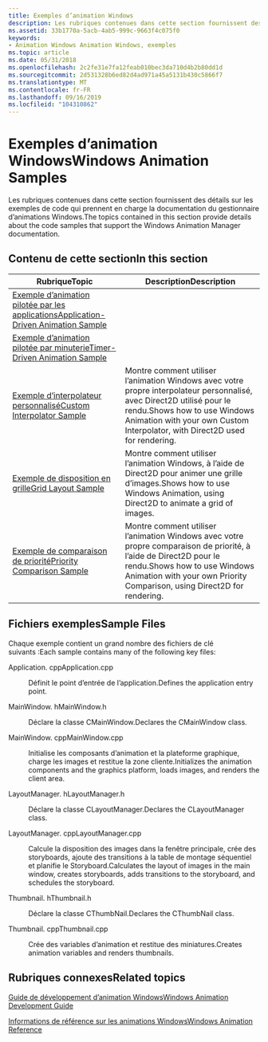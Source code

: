 ```yaml
---
title: Exemples d’animation Windows
description: Les rubriques contenues dans cette section fournissent des détails sur les exemples de code qui prennent en charge la documentation du gestionnaire d’animations Windows.
ms.assetid: 33b1770a-5acb-4ab5-999c-9663f4c075f0
keywords:
- Animation Windows Animation Windows, exemples
ms.topic: article
ms.date: 05/31/2018
ms.openlocfilehash: 2c2fe31e7fa12feab010bec3da710d4b2b80dd1d
ms.sourcegitcommit: 2d531328b6ed82d4ad971a45a5131b430c5866f7
ms.translationtype: MT
ms.contentlocale: fr-FR
ms.lasthandoff: 09/16/2019
ms.locfileid: "104310862"
---
```

# <a name="windows-animation-samples"></a><span data-ttu-id="973dd-104">Exemples d’animation Windows</span><span class="sxs-lookup"><span data-stu-id="973dd-104">Windows Animation Samples</span></span>

<span data-ttu-id="973dd-105">Les rubriques contenues dans cette section fournissent des détails sur les exemples de code qui prennent en charge la documentation du gestionnaire d’animations Windows.</span><span class="sxs-lookup"><span data-stu-id="973dd-105">The topics contained in this section provide details about the code samples that support the Windows Animation Manager documentation.</span></span>

## <a name="in-this-section"></a><span data-ttu-id="973dd-106">Contenu de cette section</span><span class="sxs-lookup"><span data-stu-id="973dd-106">In this section</span></span>



| <span data-ttu-id="973dd-107">Rubrique</span><span class="sxs-lookup"><span data-stu-id="973dd-107">Topic</span></span>                                                                                     | <span data-ttu-id="973dd-108">Description</span><span class="sxs-lookup"><span data-stu-id="973dd-108">Description</span></span>                                                                                                         |
|-------------------------------------------------------------------------------------------|---------------------------------------------------------------------------------------------------------------------|
| [<span data-ttu-id="973dd-109">Exemple d’animation pilotée par les applications</span><span class="sxs-lookup"><span data-stu-id="973dd-109">Application-Driven Animation Sample</span></span>](application-driven-animation-sample.md)<br/> |                                                                                                                     |
| [<span data-ttu-id="973dd-110">Exemple d’animation pilotée par minuterie</span><span class="sxs-lookup"><span data-stu-id="973dd-110">Timer-Driven Animation Sample</span></span>](timer-driven-animation-sample.md)<br/>             |                                                                                                                     |
| [<span data-ttu-id="973dd-111">Exemple d’interpolateur personnalisé</span><span class="sxs-lookup"><span data-stu-id="973dd-111">Custom Interpolator Sample</span></span>](custom-interpolator-sample.md)<br/>                   | <span data-ttu-id="973dd-112">Montre comment utiliser l’animation Windows avec votre propre interpolateur personnalisé, avec Direct2D utilisé pour le rendu.</span><span class="sxs-lookup"><span data-stu-id="973dd-112">Shows how to use Windows Animation with your own Custom Interpolator, with Direct2D used for rendering.</span></span> <br/> |
| [<span data-ttu-id="973dd-113">Exemple de disposition en grille</span><span class="sxs-lookup"><span data-stu-id="973dd-113">Grid Layout Sample</span></span>](grid-layout-sample.md)<br/>                                   | <span data-ttu-id="973dd-114">Montre comment utiliser l’animation Windows, à l’aide de Direct2D pour animer une grille d’images.</span><span class="sxs-lookup"><span data-stu-id="973dd-114">Shows how to use Windows Animation, using Direct2D to animate a grid of images.</span></span> <br/>                         |
| [<span data-ttu-id="973dd-115">Exemple de comparaison de priorité</span><span class="sxs-lookup"><span data-stu-id="973dd-115">Priority Comparison Sample</span></span>](priority-comparison-sample.md)<br/>                   | <span data-ttu-id="973dd-116">Montre comment utiliser l’animation Windows avec votre propre comparaison de priorité, à l’aide de Direct2D pour le rendu.</span><span class="sxs-lookup"><span data-stu-id="973dd-116">Shows how to use Windows Animation with your own Priority Comparison, using Direct2D for rendering.</span></span><br/>      |



 

## <a name="sample-files"></a><span data-ttu-id="973dd-117">Fichiers exemples</span><span class="sxs-lookup"><span data-stu-id="973dd-117">Sample Files</span></span>

<span data-ttu-id="973dd-118">Chaque exemple contient un grand nombre des fichiers de clé suivants :</span><span class="sxs-lookup"><span data-stu-id="973dd-118">Each sample contains many of the following key files:</span></span>

<dl> <dt>

<span data-ttu-id="973dd-119"><span id="Application.cpp"></span><span id="application.cpp"></span><span id="APPLICATION.CPP"></span>Application. cpp</span><span class="sxs-lookup"><span data-stu-id="973dd-119"><span id="Application.cpp"></span><span id="application.cpp"></span><span id="APPLICATION.CPP"></span>Application.cpp</span></span>
</dt> <dd>

<span data-ttu-id="973dd-120">Définit le point d’entrée de l’application.</span><span class="sxs-lookup"><span data-stu-id="973dd-120">Defines the application entry point.</span></span>

</dd> <dt>

<span data-ttu-id="973dd-121"><span id="MainWindow.h"></span><span id="mainwindow.h"></span><span id="MAINWINDOW.H"></span>MainWindow. h</span><span class="sxs-lookup"><span data-stu-id="973dd-121"><span id="MainWindow.h"></span><span id="mainwindow.h"></span><span id="MAINWINDOW.H"></span>MainWindow.h</span></span>
</dt> <dd>

<span data-ttu-id="973dd-122">Déclare la classe CMainWindow.</span><span class="sxs-lookup"><span data-stu-id="973dd-122">Declares the CMainWindow class.</span></span>

</dd> <dt>

<span data-ttu-id="973dd-123"><span id="MainWindow.cpp"></span><span id="mainwindow.cpp"></span><span id="MAINWINDOW.CPP"></span>MainWindow. cpp</span><span class="sxs-lookup"><span data-stu-id="973dd-123"><span id="MainWindow.cpp"></span><span id="mainwindow.cpp"></span><span id="MAINWINDOW.CPP"></span>MainWindow.cpp</span></span>
</dt> <dd>

<span data-ttu-id="973dd-124">Initialise les composants d’animation et la plateforme graphique, charge les images et restitue la zone cliente.</span><span class="sxs-lookup"><span data-stu-id="973dd-124">Initializes the animation components and the graphics platform, loads images, and renders the client area.</span></span>

</dd> <dt>

<span data-ttu-id="973dd-125"><span id="LayoutManager.h"></span><span id="layoutmanager.h"></span><span id="LAYOUTMANAGER.H"></span>LayoutManager. h</span><span class="sxs-lookup"><span data-stu-id="973dd-125"><span id="LayoutManager.h"></span><span id="layoutmanager.h"></span><span id="LAYOUTMANAGER.H"></span>LayoutManager.h</span></span>
</dt> <dd>

<span data-ttu-id="973dd-126">Déclare la classe CLayoutManager.</span><span class="sxs-lookup"><span data-stu-id="973dd-126">Declares the CLayoutManager class.</span></span>

</dd> <dt>

<span data-ttu-id="973dd-127"><span id="LayoutManager.cpp"></span><span id="layoutmanager.cpp"></span><span id="LAYOUTMANAGER.CPP"></span>LayoutManager. cpp</span><span class="sxs-lookup"><span data-stu-id="973dd-127"><span id="LayoutManager.cpp"></span><span id="layoutmanager.cpp"></span><span id="LAYOUTMANAGER.CPP"></span>LayoutManager.cpp</span></span>
</dt> <dd>

<span data-ttu-id="973dd-128">Calcule la disposition des images dans la fenêtre principale, crée des storyboards, ajoute des transitions à la table de montage séquentiel et planifie le Storyboard.</span><span class="sxs-lookup"><span data-stu-id="973dd-128">Calculates the layout of images in the main window, creates storyboards, adds transitions to the storyboard, and schedules the storyboard.</span></span>

</dd> <dt>

<span data-ttu-id="973dd-129"><span id="Thumbnail.h"></span><span id="thumbnail.h"></span><span id="THUMBNAIL.H"></span>Thumbnail. h</span><span class="sxs-lookup"><span data-stu-id="973dd-129"><span id="Thumbnail.h"></span><span id="thumbnail.h"></span><span id="THUMBNAIL.H"></span>Thumbnail.h</span></span>
</dt> <dd>

<span data-ttu-id="973dd-130">Déclare la classe CThumbNail.</span><span class="sxs-lookup"><span data-stu-id="973dd-130">Declares the CThumbNail class.</span></span>

</dd> <dt>

<span data-ttu-id="973dd-131"><span id="Thumbnail.cpp"></span><span id="thumbnail.cpp"></span><span id="THUMBNAIL.CPP"></span>Thumbnail. cpp</span><span class="sxs-lookup"><span data-stu-id="973dd-131"><span id="Thumbnail.cpp"></span><span id="thumbnail.cpp"></span><span id="THUMBNAIL.CPP"></span>Thumbnail.cpp</span></span>
</dt> <dd>

<span data-ttu-id="973dd-132">Crée des variables d’animation et restitue des miniatures.</span><span class="sxs-lookup"><span data-stu-id="973dd-132">Creates animation variables and renders thumbnails.</span></span>

</dd> </dl>

## <a name="related-topics"></a><span data-ttu-id="973dd-133">Rubriques connexes</span><span class="sxs-lookup"><span data-stu-id="973dd-133">Related topics</span></span>

<dl> <dt>

[<span data-ttu-id="973dd-134">Guide de développement d’animation Windows</span><span class="sxs-lookup"><span data-stu-id="973dd-134">Windows Animation Development Guide</span></span>](windows-animation-developer-guide.md)
</dt> <dt>

[<span data-ttu-id="973dd-135">Informations de référence sur les animations Windows</span><span class="sxs-lookup"><span data-stu-id="973dd-135">Windows Animation Reference</span></span>](windows-animation-reference.md)
</dt> </dl>

 

 






